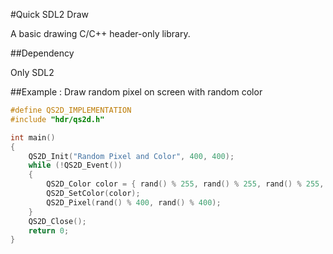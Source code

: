 #Quick SDL2 Draw

A basic drawing C/C++ header-only library.

##Dependency

Only SDL2

##Example :
Draw random pixel on screen with random color

```c
#define QS2D_IMPLEMENTATION
#include "hdr/qs2d.h"

int main()
{
	QS2D_Init("Random Pixel and Color", 400, 400);
	while (!QS2D_Event())
	{
		QS2D_Color color = { rand() % 255, rand() % 255, rand() % 255, 255 };
		QS2D_SetColor(color);
		QS2D_Pixel(rand() % 400, rand() % 400);
	}
	QS2D_Close();
	return 0;
}
```

